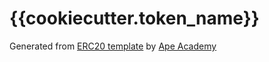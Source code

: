 # {{cookiecutter.token_name}}

Generated from [ERC20 template](https://github.com/ApeAcademy/ERC20) by [Ape Academy](https://academy.apeworx.io)
